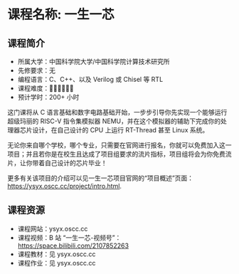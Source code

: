 # 课程名称: 一生一芯

## 课程简介

- 所属大学：中国科学院大学/中国科学院计算技术研究所
- 先修要求：无
- 编程语言：C、C++、以及 Verilog 或 Chisel 等 RTL
- 课程难度：🌟🌟🌟🌟🌟🌟
- 预计学时：200+ 小时

这门课将从 C 语言基础和数字电路基础开始，一步步引导你先实现一个能够运行超级玛丽的 RISC-V 指令集模拟器 NEMU，并在这个模拟器的辅助下完成你的处理器芯片设计，在自己设计的 CPU 上运行 RT-Thread 甚至 Linux 系统。

无论你来自哪个学校，哪个专业，只需要在官网进行报名，你就可以免费加入这一项目；并且若你是在校生且达成了项目组要求的流片指标，项目组将会为你免费流片，让你带着自己设计的芯片毕业！

更多有关该项目的介绍可以见一生一芯项目官网的“项目概述”页面：https://ysyx.oscc.cc/project/intro.html.

## 课程资源

- 课程网站：ysyx.oscc.cc
- 课程视频：B 站 “一生一芯-视频号”：https://space.bilibili.com/2107852263
- 课程教材：见 ysyx.oscc.cc
- 课程作业：见 ysyx.oscc.cc
